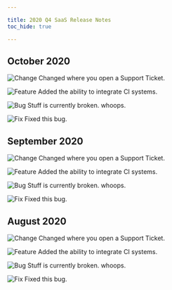 ```yaml
---

title: 2020 Q4 SaaS Release Notes
toc_hide: true

---
```


## October 2020

![Change](https://img.shields.io/badge/-Change-yellow) Changed where you open a Support Ticket.

![Feature](https://img.shields.io/badge/-Feature-green) Added the ability to integrate CI systems.

![Bug](https://img.shields.io/badge/-Bug-red) Stuff is currently broken. whoops.

![Fix](https://img.shields.io/badge/-Fix-blue) Fixed this bug.

## September 2020

![Change](https://img.shields.io/badge/-Change-yellow) Changed where you open a Support Ticket.

![Feature](https://img.shields.io/badge/-Feature-green) Added the ability to integrate CI systems.

![Bug](https://img.shields.io/badge/-Bug-red) Stuff is currently broken. whoops.

![Fix](https://img.shields.io/badge/-Fix-blue) Fixed this bug.

## August 2020

![Change](https://img.shields.io/badge/-Change-yellow) Changed where you open a Support Ticket.

![Feature](https://img.shields.io/badge/-Feature-green) Added the ability to integrate CI systems.

![Bug](https://img.shields.io/badge/-Bug-red) Stuff is currently broken. whoops.

![Fix](https://img.shields.io/badge/-Fix-blue) Fixed this bug.